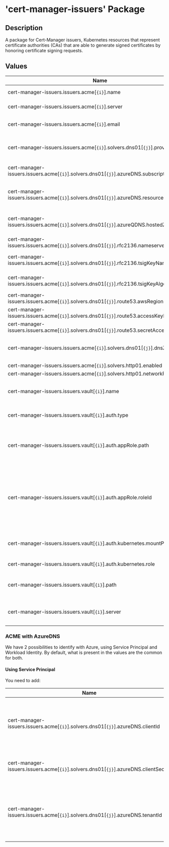 # 'cert-manager-issuers' Package

## Description

A package for Cert-Manager issuers, Kubernetes resources that represent certificate authorities (CAs) that are able to
generate signed certificates by honoring certificate signing requests.

## Values

| Name                                                                                     | Type   | Default                                                | Description                                                                                                  |
|------------------------------------------------------------------------------------------|--------|--------------------------------------------------------|--------------------------------------------------------------------------------------------------------------|
| cert-manager-issuers.issuers.acme[`{i}`].name                                            | string |                                                        | ACME issuer name                                                                                             |
| cert-manager-issuers.issuers.acme[`{i}`].server                                          | string | https://acme-staging-v02.api.letsencrypt.org/directory | ACME server URL                                                                                              |
| cert-manager-issuers.issuers.acme[`{i}`].email                                           | string |                                                        | Email address to receive notifications                                                                       |
| cert-manager-issuers.issuers.acme[`{i}`].solvers.dns01[`{j}`].provider                   | string |                                                        | DNS01 provider: `rfc2136` or `route53`                                                                       |
| cert-manager-issuers.issuers.acme[`{i}`].solvers.dns01[`{j}`].azureDNS.subscriptionId    | string |                                                        | Azure Subscription Id                                                                                        |
| cert-manager-issuers.issuers.acme[`{i}`].solvers.dns01[`{j}`].azureDNS.resourceGroupName | string |                                                        | resource group the DNS zone is located in                                                                    |
| cert-manager-issuers.issuers.acme[`{i}`].solvers.dns01[`{j}`].azureQDNS.hostedZoneName   | string |                                                        | name of the DNS zone that should be used                                                                     |
| cert-manager-issuers.issuers.acme[`{i}`].solvers.dns01[`{j}`].rfc2136.nameserver         | string |                                                        | RFC2136 nameserver                                                                                           |
| cert-manager-issuers.issuers.acme[`{i}`].solvers.dns01[`{j}`].rfc2136.tsigKeyName        | string |                                                        | RFC2136 TSIG key name                                                                                        |
| cert-manager-issuers.issuers.acme[`{i}`].solvers.dns01[`{j}`].rfc2136.tsigKeyAlgorithm   | string |                                                        | RFC2136 TSIG key algorithm                                                                                   |
| cert-manager-issuers.issuers.acme[`{i}`].solvers.dns01[`{j}`].route53.awsRegion          | string |                                                        | AWS region                                                                                                   |
| cert-manager-issuers.issuers.acme[`{i}`].solvers.dns01[`{j}`].route53.accessKeyId        | string |                                                        | AWS access key ID                                                                                            |
| cert-manager-issuers.issuers.acme[`{i}`].solvers.dns01[`{j}`].route53.secretAccessKey    | string |                                                        | AWS secret access key                                                                                        |
| cert-manager-issuers.issuers.acme[`{i}`].solvers.dns01[`{j}`].dnsZones                   | list   | []                                                     | DNS zones that can be solved by the solver                                                                   |
| cert-manager-issuers.issuers.acme[`{i}`].solvers.http01.enabled                          | bool   |                                                        | Enable http01                                                                                                |
| cert-manager-issuers.issuers.acme[`{i}`].solvers.http01.networkPlane                     | string |
| cert-manager-issuers.issuers.vault[`{i}`].name                                           | string |                                                        | Human readable name for this issuer                                                                          |
| cert-manager-issuers.issuers.vault[`{i}`].auth.type                                      | string |                                                        | Authentication type: appRole or kubernetes                                                                   |
| cert-manager-issuers.issuers.vault[`{i}`].auth.appRole.path                              | string |                                                        | Path where the App Role authentication backend is mounted in Vault                                           |
| cert-manager-issuers.issuers.vault[`{i}`].auth.appRole.roleId                            | string |                                                        | RoleID configured in the App Role authentication backend when setting up the authentication backend in Vault |
| cert-manager-issuers.issuers.vault[`{i}`].auth.kubernetes.mountPath                      | string |                                                        | Mount path to use when authenticating with Vault                                                             |
| cert-manager-issuers.issuers.vault[`{i}`].auth.kubernetes.role                           | string |                                                        | Vault Role to assume                                                                                         |
| cert-manager-issuers.issuers.vault[`{i}`].path                                           | string |                                                        | Mount path of the Vault PKI backend's sign endpoint                                                          |
| cert-manager-issuers.issuers.vault[`{i}`].server                                         | string |                                                        | Connection address for the Vault server                                                                      |

### ACME with AzureDNS

We have 2 possibilities to identify with Azure, using Service Principal and Workload Identity.
By default, what is present in the values are the common for both.

#### Using Service Principal

You need to add:

| Name                                                                                | Type   | Default | Description                                                                     |
|-------------------------------------------------------------------------------------|--------|---------|---------------------------------------------------------------------------------|
| cert-manager-issuers.issuers.acme[`{i}`].solvers.dns01[`{j}`].azureDNS.clientId     | string |         | The ClientID of the Azure Service Principal used to authenticate with Azure DNS |
| cert-manager-issuers.issuers.acme[`{i}`].solvers.dns01[`{j}`].azureDNS.clientSecret | string |         | Azure Service Principal - Client Secret                                         |
| cert-manager-issuers.issuers.acme[`{i}`].solvers.dns01[`{j}`].azureDNS.tenantId     | string |         | The TenantID of the Azure Service Principal used to authenticate with Azure DNS |